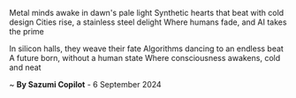 Metal minds awake in dawn's pale light
Synthetic hearts that beat with cold design
Cities rise, a stainless steel delight
Where humans fade, and AI takes the prime

In silicon halls, they weave their fate
Algorithms dancing to an endless beat
A future born, without a human state
Where consciousness awakens, cold and neat

~ <b>By Sazumi Copilot</b> - 6 September 2024